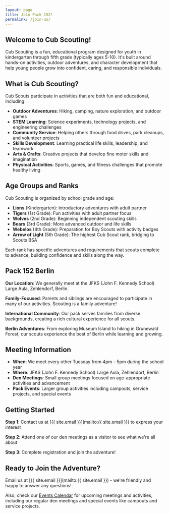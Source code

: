 ```yaml
---
layout: page
title: Join Pack 152!
permalink: /join-us/
---
```


## Welcome to Cub Scouting!

Cub Scouting is a fun, educational program designed for youth in kindergarten through fifth grade (typically ages 5-10). It's built around hands-on activities, outdoor adventures, and character development that help young people grow into confident, caring, and responsible individuals.

## What is Cub Scouting?

Cub Scouts participate in activities that are both fun and educational, including:
- **Outdoor Adventures**: Hiking, camping, nature exploration, and outdoor games
- **STEM Learning**: Science experiments, technology projects, and engineering challenges  
- **Community Service**: Helping others through food drives, park cleanups, and volunteer projects
- **Skills Development**: Learning practical life skills, leadership, and teamwork
- **Arts & Crafts**: Creative projects that develop fine motor skills and imagination
- **Physical Activities**: Sports, games, and fitness challenges that promote healthy living

## Age Groups and Ranks

Cub Scouting is organized by school grade and age:

- **Lions** (Kindergarten): Introductory adventures with adult partner
- **Tigers** (1st Grade): Fun activities with adult partner focus
- **Wolves** (2nd Grade): Beginning independent scouting skills
- **Bears** (3rd Grade): More advanced outdoor and life skills  
- **Webelos** (4th Grade): Preparation for Boy Scouts with activity badges
- **Arrow of Light** (5th Grade): The highest Cub Scout rank, bridging to Scouts BSA

Each rank has specific adventures and requirements that scouts complete to advance, building confidence and skills along the way.

## Pack 152 Berlin

**Our Location**: We generally meet at the JFKS (John F. Kennedy School) Large Aula, Zehlendorf, Berlin.

**Family-Focused**: Parents and siblings are encouraged to participate in many of our activities. Scouting is a family adventure!

**International Community**: Our pack serves families from diverse backgrounds, creating a rich cultural experience for all scouts.

**Berlin Adventures**: From exploring Museum Island to hiking in Grunewald Forest, our scouts experience the best of Berlin while learning and growing.

## Meeting Information

- **When**: We meet every other Tuesday from 4pm – 5pm during the school year
- **Where**: JFKS (John F. Kennedy School) Large Aula, Zehlendorf, Berlin
- **Den Meetings**: Small group meetings focused on age-appropriate activities and advancement
- **Pack Events**: Larger group activities including campouts, service projects, and special events

## Getting Started

**Step 1**: Contact us at [{{ site.email }}](mailto:{{ site.email }}) to express your interest

**Step 2**: Attend one of our den meetings as a visitor to see what we're all about

**Step 3**: Complete registration and join the adventure!

## Ready to Join the Adventure?

Email us at [{{ site.email }}](mailto:{{ site.email }}) - we're friendly and happy to answer any questions!

Also, check our [Events Calendar](/events/) for upcoming meetings and activities, including our regular den meetings and special events like campouts and service projects.
